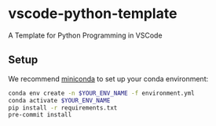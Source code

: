# vscode-python-template

A Template for Python Programming in VSCode

## Setup

We recommend [miniconda](https://docs.anaconda.com/miniconda/) to set up your conda environment:

```bash
conda env create -n $YOUR_ENV_NAME -f environment.yml
conda activate $YOUR_ENV_NAME
pip install -r requirements.txt
pre-commit install
```
